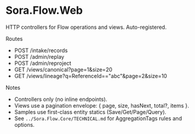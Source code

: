 ﻿# Sora.Flow.Web

HTTP controllers for Flow operations and views. Auto-registered.

Routes
- POST /intake/records
- POST /admin/replay
- POST /admin/reproject
- GET /views/canonical?page=1&size=20
- GET /views/lineage?q=ReferenceId=="abc"&page=2&size=10

Notes
- Controllers only (no inline endpoints).
- Views use a pagination envelope: { page, size, hasNext, total?, items }.
- Samples use first-class entity statics (Save/Get/Page/Query).
- See `../Sora.Flow.Core/TECHNICAL.md` for AggregationTags rules and options.
